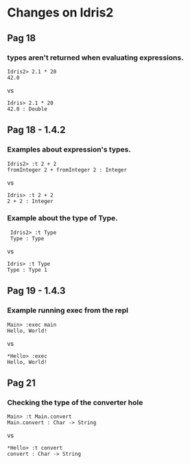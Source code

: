 # Changes on Idris2

## Pag 18
### types aren't returned when evaluating expressions.
```
Idris2> 2.1 * 20
42.0
```
vs
```
Idris> 2.1 * 20
42.0 : Double
```

## Pag 18 - 1.4.2

### Examples about expression's types.
```
Idris2> :t 2 + 2
fromInteger 2 + fromInteger 2 : Integer
```
 vs 

```
Idris> :t 2 + 2
2 + 2 : Integer
```

### Example about the type of Type.
```
 Idris2> :t Type
 Type : Type
```
 vs 

```
Idris> :t Type
Type : Type 1
```

## Pag 19 - 1.4.3
### Example running exec from the repl
```
Main> :exec main
Hello, World!
```
 vs 

```
*Hello> :exec
Hello, World!
```

## Pag 21 
### Checking the type of the converter hole
```
Main> :t Main.convert
Main.convert : Char -> String
```
 vs 

```
*Hello> :t convert
convert : Char -> String
```